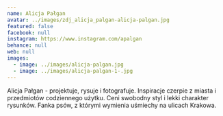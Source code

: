 ```yaml
---
name: Alicja Pałgan
avatar: ../images/zdj_alicja_palgan-alicja-palgan.jpg
featured: false
facebook: null
instagram: https://www.instagram.com/apalgan
behance: null
web: null
images:
  - image: ../images/alicja-palgan.jpg
  - image: ../images/alicja-palgan-1-.jpg
---
```

Alicja Pałgan - projektuje, rysuje i fotografuje. Inspiracje czerpie z miasta i przedmiotów codziennego użytku. Ceni swobodny styl i lekki charakter rysunków. Fanka psów, z którymi wymienia uśmiechy na ulicach Krakowa. 

